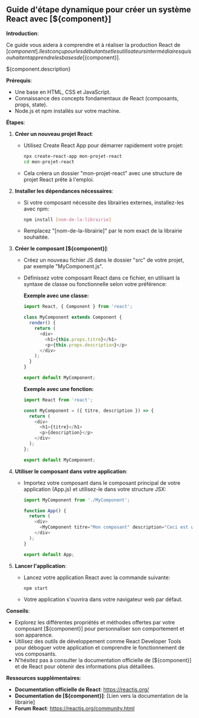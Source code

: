 ## Guide d'étape dynamique pour créer un système React avec [${component}]

**Introduction**:

Ce guide vous aidera à comprendre et à réaliser la production React de [${component}]. Il est conçu pour les débutants et les utilisateurs intermédiaires qui souhaitent apprendre les bases de [${component}].

${component.description}

**Prérequis**:

* Une base en HTML, CSS et JavaScript.
* Connaissance des concepts fondamentaux de React (composants, props, state).
* Node.js et npm installés sur votre machine.

**Étapes**:

1. **Créer un nouveau projet React**:
   * Utilisez Create React App pour démarrer rapidement votre projet:
     ```bash
     npx create-react-app mon-projet-react
     cd mon-projet-react
     ```
   * Cela créera un dossier "mon-projet-react" avec une structure de projet React prête à l'emploi.

2. **Installer les dépendances nécessaires**:
   * Si votre composant nécessite des librairies externes, installez-les avec npm:
     ```bash
     npm install [nom-de-la-librairie]
     ```
   * Remplacez "[nom-de-la-librairie]" par le nom exact de la librairie souhaitée.

3. **Créer le composant [${component}]**:
   * Créez un nouveau fichier JS dans le dossier "src" de votre projet, par exemple "MyComponent.js".
   * Définissez votre composant React dans ce fichier, en utilisant la syntaxe de classe ou fonctionnelle selon votre préférence:

     **Exemple avec une classe:**

     ```javascript
     import React, { Component } from 'react';

     class MyComponent extends Component {
       render() {
         return (
           <div>
             <h1>{this.props.titre}</h1>
             <p>{this.props.description}</p>
           </div>
         );
       }
     }

     export default MyComponent;
     ```

     **Exemple avec une fonction:**

     ```javascript
     import React from 'react';

     const MyComponent = ({ titre, description }) => {
       return (
         <div>
           <h1>{titre}</h1>
           <p>{description}</p>
         </div>
       );
     };

     export default MyComponent;
     ```

4. **Utiliser le composant dans votre application**:
   * Importez votre composant dans le composant principal de votre application (App.js) et utilisez-le dans votre structure JSX:
     ```javascript
     import MyComponent from './MyComponent';

     function App() {
       return (
         <div>
           <MyComponent titre="Mon composant" description="Ceci est un exemple de composant." />
         </div>
       );
     }

     export default App;
     ```

5. **Lancer l'application**:
   * Lancez votre application React avec la commande suivante:
     ```bash
     npm start
     ```
   * Votre application s'ouvrira dans votre navigateur web par défaut.

**Conseils**:

* Explorez les différentes propriétés et méthodes offertes par votre composant [${component}] pour personnaliser son comportement et son apparence.
* Utilisez des outils de développement comme React Developer Tools pour déboguer votre application et comprendre le fonctionnement de vos composants.
* N'hésitez pas à consulter la documentation officielle de [${component}] et de React pour obtenir des informations plus détaillées.

**Ressources supplémentaires**:

* **Documentation officielle de React**: https://reactjs.org/
* **Documentation de [${component}]**: [Lien vers la documentation de la librairie]
* **Forum React**: https://reactjs.org/community.html



